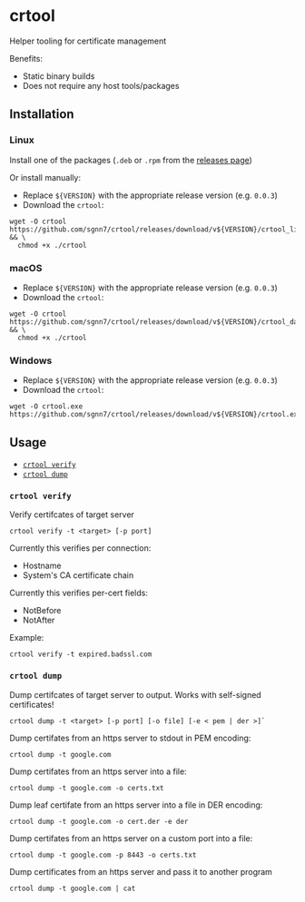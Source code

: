 # crtool
Helper tooling for certificate management

Benefits:
- Static binary builds
- Does not require any host tools/packages

## Installation

### Linux

Install one of the packages (`.deb` or `.rpm` from the [releases page](https://github.com/sgnn7/crtool/releases))

Or install manually:
- Replace `${VERSION}` with the appropriate release version (e.g. `0.0.3`)
- Download the `crtool`:
```sh-session
wget -O crtool https://github.com/sgnn7/crtool/releases/download/v${VERSION}/crtool_linux && \
  chmod +x ./crtool
```

### macOS

- Replace `${VERSION}` with the appropriate release version (e.g. `0.0.3`)
- Download the `crtool`:
```sh-session
wget -O crtool https://github.com/sgnn7/crtool/releases/download/v${VERSION}/crtool_darwin && \
  chmod +x ./crtool
```

### Windows

- Replace `${VERSION}` with the appropriate release version (e.g. `0.0.3`)
- Download the `crtool`:
```sh-session
wget -O crtool.exe https://github.com/sgnn7/crtool/releases/download/v${VERSION}/crtool.exe
```

## Usage

- [`crtool verify`](#crtool-verify)
- [`crtool dump`](#crtool-dump)

### `crtool verify`

Verify certifcates of target server

```sh-session
crtool verify -t <target> [-p port]
```

Currently this verifies per connection:
- Hostname
- System's CA certificate chain

Currently this verifies per-cert fields:
- NotBefore
- NotAfter

Example:
```sh-session
crtool verify -t expired.badssl.com
```

### `crtool dump`

Dump certifcates of target server to output. Works with self-signed certificates!

```sh-session
crtool dump -t <target> [-p port] [-o file] [-e < pem | der >]`
```

Dump certifates from an https server to stdout in PEM encoding:
```sh-session
crtool dump -t google.com
```

Dump certifates from an https server into a file:
```sh-session
crtool dump -t google.com -o certs.txt
```

Dump leaf certifate from an https server into a file in DER encoding:
```sh-session
crtool dump -t google.com -o cert.der -e der
```

Dump certifates from an https server on a custom port into a file:
```sh-session
crtool dump -t google.com -p 8443 -o certs.txt
```

Dump certificates from an https server and pass it to another program
```sh-session
crtool dump -t google.com | cat
```
